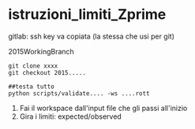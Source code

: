# istruzioni_limiti_Zprime

gitlab: ssh key va copiata (la stessa che usi per git)

2015WorkingBranch

```
git clone xxxx
git checkout 2015.....

##testa tutto
python scripts/validate.... -ws ....rott
```
1. Fai il workspace dall'input file che gli passi all'inizio
2. Gira i limiti: expected/observed
